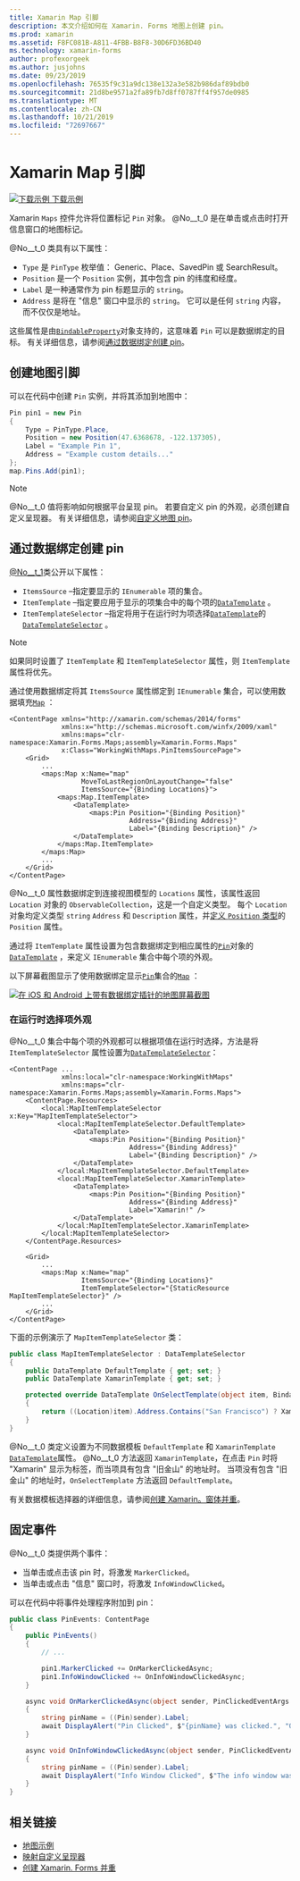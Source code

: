 ```yaml
---
title: Xamarin Map 引脚
description: 本文介绍如何在 Xamarin. Forms 地图上创建 pin。
ms.prod: xamarin
ms.assetid: F8FC081B-A811-4FBB-B8F8-30D6FD36BD40
ms.technology: xamarin-forms
author: profexorgeek
ms.author: jusjohns
ms.date: 09/23/2019
ms.openlocfilehash: 76535f9c31a9dc138e132a3e582b986daf89bdb0
ms.sourcegitcommit: 21d8be9571a2fa89fb7d8ff0787ff4f957de0985
ms.translationtype: MT
ms.contentlocale: zh-CN
ms.lasthandoff: 10/21/2019
ms.locfileid: "72697667"
---
```

# <a name="xamarinforms-map-pins"></a>Xamarin Map 引脚

[![下载示例](~/media/shared/download.png) 下载示例](https://docs.microsoft.com/samples/xamarin/xamarin-forms-samples/workingwithmaps)

Xamarin `Maps` 控件允许将位置标记 `Pin` 对象。 @No__t_0 是在单击或点击时打开信息窗口的地图标记。

@No__t_0 类具有以下属性：

- `Type` 是 `PinType` 枚举值： Generic、Place、SavedPin 或 SearchResult。
- `Position` 是一个 `Position` 实例，其中包含 pin 的纬度和经度。
- `Label` 是一种通常作为 pin 标题显示的 `string`。
- `Address` 是将在 "信息" 窗口中显示的 `string`。 它可以是任何 `string` 内容，而不仅仅是地址。

这些属性是由[`BindableProperty`](xref:Xamarin.Forms.BindableProperty)对象支持的，这意味着 `Pin` 可以是数据绑定的目标。 有关详细信息，请参阅[通过数据绑定创建 pin](#create-pins-with-data-binding)。

## <a name="create-map-pins"></a>创建地图引脚

可以在代码中创建 `Pin` 实例，并将其添加到地图中：

```csharp
Pin pin1 = new Pin
{
    Type = PinType.Place,
    Position = new Position(47.6368678, -122.137305),
    Label = "Example Pin 1",
    Address = "Example custom details..."
};
map.Pins.Add(pin1);
```

> [!NOTE]
> @No__t_0 值将影响如何根据平台呈现 pin。 若要自定义 pin 的外观，必须创建自定义呈现器。 有关详细信息，请参阅[自定义地图 pin](~/xamarin-forms/app-fundamentals/custom-renderer/map/customized-pin.md)。

## <a name="create-pins-with-data-binding"></a>通过数据绑定创建 pin

[@No__t_1](xref:Xamarin.Forms.Maps.Map)类公开以下属性：

- `ItemsSource` –指定要显示的 `IEnumerable` 项的集合。
- `ItemTemplate` –指定要应用于显示的项集合中的每个项的[`DataTemplate`](xref:Xamarin.Forms.DataTemplate) 。
- `ItemTemplateSelector` –指定将用于在运行时为项选择[`DataTemplate`](xref:Xamarin.Forms.DataTemplate)的[`DataTemplateSelector`](xref:Xamarin.Forms.DataTemplateSelector) 。

> [!NOTE]
> 如果同时设置了 `ItemTemplate` 和 `ItemTemplateSelector` 属性，则 `ItemTemplate` 属性将优先。

通过使用数据绑定将其 `ItemsSource` 属性绑定到 `IEnumerable` 集合，可以使用数据填充[`Map`](xref:Xamarin.Forms.Maps.Map) ：

```xaml
<ContentPage xmlns="http://xamarin.com/schemas/2014/forms"
             xmlns:x="http://schemas.microsoft.com/winfx/2009/xaml"
             xmlns:maps="clr-namespace:Xamarin.Forms.Maps;assembly=Xamarin.Forms.Maps"
             x:Class="WorkingWithMaps.PinItemsSourcePage">
    <Grid>
        ...
        <maps:Map x:Name="map"
                  MoveToLastRegionOnLayoutChange="false"
                  ItemsSource="{Binding Locations}">
            <maps:Map.ItemTemplate>
                <DataTemplate>
                    <maps:Pin Position="{Binding Position}"
                              Address="{Binding Address}"
                              Label="{Binding Description}" />
                </DataTemplate>
            </maps:Map.ItemTemplate>
        </maps:Map>
        ...
    </Grid>
</ContentPage>
```

@No__t_0 属性数据绑定到连接视图模型的 `Locations` 属性，该属性返回 `Location` 对象的 `ObservableCollection`，这是一个自定义类型。 每个 `Location` 对象均定义类型 `string` `Address` 和 `Description` 属性，并[定义 `Position` 类型](xref:Xamarin.Forms.Maps.Position)的 `Position` 属性。

通过将 `ItemTemplate` 属性设置为包含数据绑定到相应属性的[`Pin`](xref:Xamarin.Forms.Maps.Pin)对象的[`DataTemplate`](xref:Xamarin.Forms.DataTemplate) ，来定义 `IEnumerable` 集合中每个项的外观。

以下屏幕截图显示了使用数据绑定显示[`Pin`](xref:Xamarin.Forms.Maps.Pin)集合的[`Map`](xref:Xamarin.Forms.Maps.Map) ：

[![在 iOS 和 Android 上带有数据绑定插针的地图屏幕截图](map-images/pins-itemssource.png "具有数据绑定插针的映射")](map-images/pins-itemssource-large.png#lightbox "具有数据绑定插针的映射")

### <a name="choose-item-appearance-at-runtime"></a>在运行时选择项外观

@No__t_0 集合中每个项的外观都可以根据项值在运行时选择，方法是将 `ItemTemplateSelector` 属性设置为[`DataTemplateSelector`](xref:Xamarin.Forms.DataTemplateSelector)：

```xaml
<ContentPage ...
             xmlns:local="clr-namespace:WorkingWithMaps"
             xmlns:maps="clr-namespace:Xamarin.Forms.Maps;assembly=Xamarin.Forms.Maps">
    <ContentPage.Resources>
        <local:MapItemTemplateSelector x:Key="MapItemTemplateSelector">
            <local:MapItemTemplateSelector.DefaultTemplate>
                <DataTemplate>
                    <maps:Pin Position="{Binding Position}"
                              Address="{Binding Address}"
                              Label="{Binding Description}" />
                </DataTemplate>
            </local:MapItemTemplateSelector.DefaultTemplate>
            <local:MapItemTemplateSelector.XamarinTemplate>
                <DataTemplate>
                    <maps:Pin Position="{Binding Position}"
                              Address="{Binding Address}"
                              Label="Xamarin!" />
                </DataTemplate>
            </local:MapItemTemplateSelector.XamarinTemplate>    
        </local:MapItemTemplateSelector>
    </ContentPage.Resources>

    <Grid>
        ...
        <maps:Map x:Name="map"
                  ItemsSource="{Binding Locations}"
                  ItemTemplateSelector="{StaticResource MapItemTemplateSelector}" />
        ...
    </Grid>
</ContentPage>
```

下面的示例演示了 `MapItemTemplateSelector` 类：

```csharp
public class MapItemTemplateSelector : DataTemplateSelector
{
    public DataTemplate DefaultTemplate { get; set; }
    public DataTemplate XamarinTemplate { get; set; }

    protected override DataTemplate OnSelectTemplate(object item, BindableObject container)
    {
        return ((Location)item).Address.Contains("San Francisco") ? XamarinTemplate : DefaultTemplate;
    }
}
```

@No__t_0 类定义设置为不同数据模板 `DefaultTemplate` 和 `XamarinTemplate` [`DataTemplate`](xref:Xamarin.Forms.DataTemplate)属性。 @No__t_0 方法返回 `XamarinTemplate`，在点击 `Pin` 时将 "Xamarin" 显示为标签，而当项具有包含 "旧金山" 的地址时。 当项没有包含 "旧金山" 的地址时，`OnSelectTemplate` 方法返回 `DefaultTemplate`。

有关数据模板选择器的详细信息，请参阅[创建 Xamarin。窗体并重](~/xamarin-forms/app-fundamentals/templates/data-templates/selector.md)。

## <a name="pin-events"></a>固定事件

@No__t_0 类提供两个事件：

- 当单击或点击该 pin 时，将激发 `MarkerClicked`。
- 当单击或点击 "信息" 窗口时，将激发 `InfoWindowClicked`。

可以在代码中将事件处理程序附加到 pin：

```csharp
public class PinEvents: ContentPage
{
    public PinEvents()
    {
        // ...

        pin1.MarkerClicked += OnMarkerClickedAsync;
        pin1.InfoWindowClicked += OnInfoWindowClickedAsync;
    }

    async void OnMarkerClickedAsync(object sender, PinClickedEventArgs e)
    {
        string pinName = ((Pin)sender).Label;
        await DisplayAlert("Pin Clicked", $"{pinName} was clicked.", "Ok");
    }

    async void OnInfoWindowClickedAsync(object sender, PinClickedEventArgs e)
    {
        string pinName = ((Pin)sender).Label;
        await DisplayAlert("Info Window Clicked", $"The info window was clicked for {pinName}.", "Ok");
    }
}
```

## <a name="related-links"></a>相关链接

- [地图示例](https://docs.microsoft.com/samples/xamarin/xamarin-forms-samples/workingwithmaps)
- [映射自定义呈现器](~/xamarin-forms/app-fundamentals/custom-renderer/map/index.md)
- [创建 Xamarin. Forms 并重](~/xamarin-forms/app-fundamentals/templates/data-templates/selector.md)
